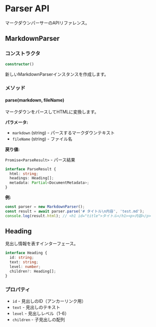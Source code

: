 # Parser API

マークダウンパーサーのAPIリファレンス。

## MarkdownParser

### コンストラクタ

```typescript
constructor()
```

新しいMarkdownParserインスタンスを作成します。

### メソッド

#### parse(markdown, fileName)

マークダウンをパースしてHTMLに変換します。

**パラメータ:**

- `markdown` (string) - パースするマークダウンテキスト
- `fileName` (string) - ファイル名

**戻り値:**

`Promise<ParseResult>` - パース結果

```typescript
interface ParseResult {
  html: string;
  headings: Heading[];
  metadata: Partial<DocumentMetadata>;
}
```

**例:**

```typescript
const parser = new MarkdownParser();
const result = await parser.parse('# タイトル\n内容', 'test.md');
console.log(result.html); // <h1 id="title">タイトル</h1><p>内容</p>
```

## Heading

見出し情報を表すインターフェース。

```typescript
interface Heading {
  id: string;
  text: string;
  level: number;
  children?: Heading[];
}
```

### プロパティ

- `id` - 見出しのID（アンカーリンク用）
- `text` - 見出しのテキスト
- `level` - 見出しレベル（1-6）
- `children` - 子見出しの配列